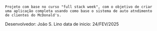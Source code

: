     Projeto com base no curso "full stack week", com o objetivo de criar uma aplicação completa usando como base o sistema de auto atndimento de clientes do McDonald's.


Desenvolvedor: João S. Lino
data de inicio: 24/FEV/2025
